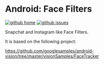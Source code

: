 # Android: Face Filters

[![github home](https://img.shields.io/badge/gaetanozappi-android--face--filters-blue.svg?style=flat-square)](https://github.com/gaetanozappi/android-face-filters)
[![github issues](https://img.shields.io/github/issues/gaetanozappi/android-face-filters.svg?style=flat-square)](https://github.com/gaetanozappi/android-face-filters/issues)

Snapchat and Instagram like Face Filters.

It is based on the following project:

https://github.com/googlesamples/android-vision/tree/master/visionSamples/FaceTracker
